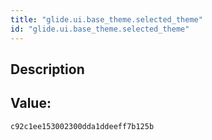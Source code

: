 ```yaml
---
title: "glide.ui.base_theme.selected_theme"
id: "glide.ui.base_theme.selected_theme"
---
```

## Description



## Value: 
```
c92c1ee153002300dda1ddeeff7b125b
```